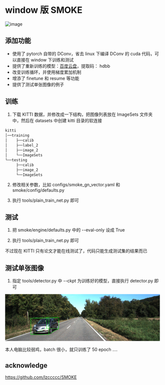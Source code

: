
#  window 版 SMOKE

![image](figures/result.gif)

##  添加功能

- 使用了 pytorch 自带的 DConv，省去 linux 下编译 DConv 的 cuda 代码，可以直接在 window 下训练和测试
- 提供了重新训练的模型：[百度云盘](https://pan.baidu.com/s/1GQdUfi6W9VbsCpwshMxlxA)，提取码： hdbb
- 改变训练循环，并使用梯度累加机制
- 增添了 finetune 和 resume 等功能
- 提供了测试单张图像的例子


## 训练

1. 下载 KITTI 数据，并修改成一下结构，把图像列表放在 ImageSets 文件夹中，然后在 datasets 中创建 kitti 目录的软连接
```
kitti
│──training
│    ├──calib 
│    ├──label_2 
│    ├──image_2
│    └──ImageSets
└──testing
     ├──calib 
     ├──image_2
     └──ImageSets
```
     
2. 修改相关参数，比如 configs/smoke_gn_vector.yaml 和 smoke/config/defaults.py 

3. 执行 tools/plain_train_net.py 即可

## 测试

1. 把 smoke/engine/defaults.py 中的 --eval-only 设成 True

3. 执行 tools/plain_train_net.py 即可

不过现在 KITTI 只有论文才能在线测试了，代码只能生成测试集的结果而已

## 测试单张图像

1. 指定 tools/detector.py 中 --ckpt 为训练好的模型，直接执行 detector.py 即可

![image](figures/result.png)

本人电脑比较弱鸡，batch 很小，就只训练了 50 epoch ....

## acknowledge

https://github.com/lzccccc/SMOKE





